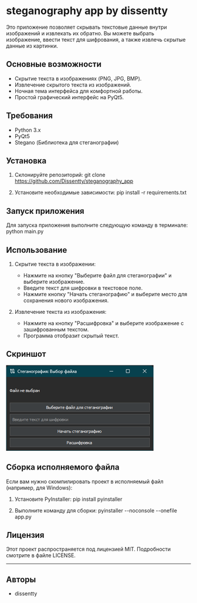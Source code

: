 # steganography app by dissentty

Это приложение позволяет скрывать текстовые данные внутри изображений и извлекать их обратно. Вы можете выбрать изображение, ввести текст для шифрования, а также извлечь скрытые данные из картинки.

## Основные возможности

- Скрытие текста в изображениях (PNG, JPG, BMP).
- Извлечение скрытого текста из изображений.
- Ночная тема интерфейса для комфортной работы.
- Простой графический интерфейс на PyQt5.

## Требования

- Python 3.x
- PyQt5
- Stegano (Библиотека для стеганографии)

## Установка

1. Склонируйте репозиторий:
git clone https://github.com/Dissentty/steganography_app

2. Установите необходимые зависимости:
pip install -r requirements.txt

## Запуск приложения

Для запуска приложения выполните следующую команду в терминале:
python main.py

## Использование

1. Скрытие текста в изображении:
   - Нажмите на кнопку "Выберите файл для стеганографии" и выберите изображение.
   - Введите текст для шифровки в текстовое поле.
   - Нажмите кнопку "Начать стеганографию" и выберите место для сохранения нового изображения.
   
2. Извлечение текста из изображения:
   - Нажмите на кнопку "Расшифровка" и выберите изображение с зашифрованным текстом.
   - Программа отобразит скрытый текст.

## Скриншот

![img.png](img.png)

## Сборка исполняемого файла

Если вам нужно скомпилировать проект в исполняемый файл (например, для Windows):

1. Установите PyInstaller:
pip install pyinstaller

2. Выполните команду для сборки:
pyinstaller --noconsole --onefile app.py

## Лицензия

Этот проект распространяется под лицензией MIT. Подробности смотрите в файле LICENSE.

---

## Авторы

- dissentty

